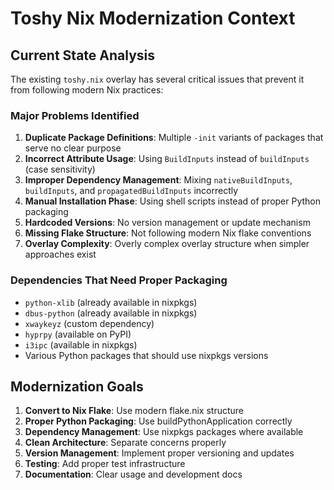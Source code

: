 # Toshy Nix Modernization Context

## Current State Analysis

The existing `toshy.nix` overlay has several critical issues that prevent it from following modern Nix practices:

### Major Problems Identified

1. **Duplicate Package Definitions**: Multiple `-init` variants of packages that serve no clear purpose
2. **Incorrect Attribute Usage**: Using `BuildInputs` instead of `buildInputs` (case sensitivity)
3. **Improper Dependency Management**: Mixing `nativeBuildInputs`, `buildInputs`, and `propagatedBuildInputs` incorrectly
4. **Manual Installation Phase**: Using shell scripts instead of proper Python packaging
5. **Hardcoded Versions**: No version management or update mechanism
6. **Missing Flake Structure**: Not following modern Nix flake conventions
7. **Overlay Complexity**: Overly complex overlay structure when simpler approaches exist

### Dependencies That Need Proper Packaging

- `python-xlib` (already available in nixpkgs)
- `dbus-python` (already available in nixpkgs)
- `xwaykeyz` (custom dependency)
- `hyprpy` (available on PyPI)
- `i3ipc` (available in nixpkgs)
- Various Python packages that should use nixpkgs versions

## Modernization Goals

1. **Convert to Nix Flake**: Use modern flake.nix structure
2. **Proper Python Packaging**: Use buildPythonApplication correctly
3. **Dependency Management**: Use nixpkgs packages where available
4. **Clean Architecture**: Separate concerns properly
5. **Version Management**: Implement proper versioning and updates
6. **Testing**: Add proper test infrastructure
7. **Documentation**: Clear usage and development docs

